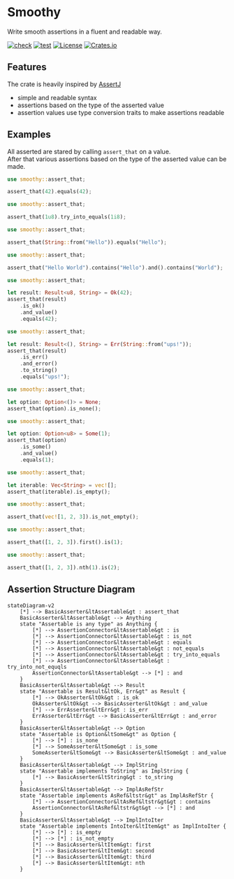 # Smoothy

Write smooth assertions in a fluent and readable way.

[![check](https://github.com/open-schnick/Smoothy/actions/workflows/check.yml/badge.svg)](https://github.com/open-schnick/Smoothy/actions/workflows/check.yml)
[![test](https://github.com/open-schnick/Smoothy/actions/workflows/test.yml/badge.svg)](https://github.com/open-schnick/Smoothy/actions/workflows/test.yml)
[![License](https://img.shields.io/crates/l/smoothy)](https://github.com/open-schnick/Smoothy/blob/master/LICENSE)
[![Crates.io](https://img.shields.io/crates/v/smoothy)](https://crates.io/crates/smoothy)

## Features

The crate is heavily inspired by [AssertJ](https://assertj.github.io/doc/)

- simple and readable syntax
- assertions based on the type of the asserted value
- assertion values use type conversion traits to make assertions readable

## Examples

All asserted are stared by calling `assert_that` on a value.  
After that various assertions based on the type of the asserted value can be made.

```rust
use smoothy::assert_that;

assert_that(42).equals(42);
```

```rust
use smoothy::assert_that;

assert_that(1u8).try_into_equals(1i8);
```

```rust
use smoothy::assert_that;

assert_that(String::from("Hello")).equals("Hello");
```

```rust
use smoothy::assert_that;

assert_that("Hello World").contains("Hello").and().contains("World");
```

```rust
use smoothy::assert_that;

let result: Result<u8, String> = Ok(42);
assert_that(result)
    .is_ok()
    .and_value()
    .equals(42);
```

```rust
use smoothy::assert_that;

let result: Result<(), String> = Err(String::from("ups!"));
assert_that(result)
    .is_err()
    .and_error()
    .to_string()
    .equals("ups!");
```

```rust
use smoothy::assert_that;

let option: Option<()> = None;
assert_that(option).is_none();
```

```rust
use smoothy::assert_that;

let option: Option<u8> = Some(1);
assert_that(option)
    .is_some()
    .and_value()
    .equals(1);
```

```rust
use smoothy::assert_that;

let iterable: Vec<String> = vec![];
assert_that(iterable).is_empty();
```

```rust
use smoothy::assert_that;

assert_that(vec![1, 2, 3]).is_not_empty();
```

```rust
use smoothy::assert_that;

assert_that([1, 2, 3]).first().is(1);
```

```rust
use smoothy::assert_that;

assert_that([1, 2, 3]).nth(1).is(2);
```

## Assertion Structure Diagram

```mermaid
stateDiagram-v2
    [*] --> BasicAsserter&ltAssertable&gt : assert_that
    BasicAsserter&ltAssertable&gt --> Anything
    state "Assertable is any type" as Anything {
        [*] --> AssertionConnector&ltAssertable&gt : is
        [*] --> AssertionConnector&ltAssertable&gt : is_not
        [*] --> AssertionConnector&ltAssertable&gt : equals
        [*] --> AssertionConnector&ltAssertable&gt : not_equals
        [*] --> AssertionConnector&ltAssertable&gt : try_into_equals
        [*] --> AssertionConnector&ltAssertable&gt : try_into_not_equqls
        AssertionConnector&ltAssertable&gt --> [*] : and
    }
    BasicAsserter&ltAssertable&gt --> Result
    state "Assertable is Result&ltOk, Err&gt" as Result {
        [*] --> OkAsserter&ltOk&gt : is_ok
        OkAsserter&ltOk&gt --> BasicAsserter&ltOk&gt : and_value
        [*] --> ErrAsserter&ltErr&gt : is_err
        ErrAsserter&ltErr&gt --> BasicAsserter&ltErr&gt : and_error
    }
    BasicAsserter&ltAssertable&gt --> Option
    state "Assertable is Option&ltSome&gt" as Option {
        [*] --> [*] : is_none
        [*] --> SomeAsserter&ltSome&gt : is_some
        SomeAsserter&ltSome&gt --> BasicAsserter&ltSome&gt : and_value
    }
    BasicAsserter&ltAssertable&gt --> ImplString
    state "Assertable implements ToString" as ImplString {
        [*] --> BasicAsserter&ltString&gt : to_string
    }
    BasicAsserter&ltAssertable&gt --> ImplAsRefStr
    state "Assertable implements AsRef&ltstr&gt" as ImplAsRefStr {
        [*] --> AssertionConnector&ltAsRef&ltstr&gt&gt : contains
        AssertionConnector&ltAsRef&ltstr&gt&gt --> [*] : and
    }
    BasicAsserter&ltAssertable&gt --> ImplIntoIter
    state "Assertable implements IntoIter&ltItem&gt" as ImplIntoIter {
        [*] --> [*] : is_empty
        [*] --> [*] : is_not_empty
        [*] --> BasicAsserter&ltItem&gt: first
        [*] --> BasicAsserter&ltItem&gt: second
        [*] --> BasicAsserter&ltItem&gt: third
        [*] --> BasicAsserter&ltItem&gt: nth
    }
```
